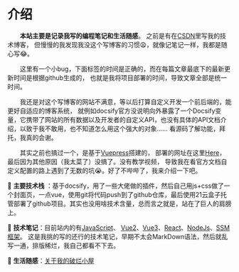 # 介绍

&emsp;&emsp;**本站主要是记录我写的编程笔记和生活随感**。 之前是有在[CSDN](https://www.csdn.net/)里写我的技术博客，
但慢慢的我发现我没这个写博客的习惯:weary:，就像记笔记一样，我都是随心写:joy:。

&emsp;&emsp;这里有一个小bug，下面标签的时间是正确的，而在每篇文章最底下的最新更新时间是根据github生成的，
也就是我将项目部署的时间，导致文章全部是统一时间。

&emsp;&emsp;我还是对这个写博客的网站不满意，等以后打算自定义开发一个前后端的，能更好自适应的博客系统，
就例如docsify官方没说明向外暴露了一个Docsify变量，它携带了网站的所有数据以及开发者的自定义API，也没有具体的API文档介绍，以致于我不敢用，也不知道怎么用这个强大的对象......
看源码了解功能，拜托，我真的会谢。

&emsp;&emsp;其实之前也搞过一个，是基于[Vuepress](https://vuepress.vuejs.org/zh/)搭建的，
部署的网址在这里[Here](http://www.hylblog.wiki/)，最后因为其他原因（我太菜了）没搞了。没有教学视频，
导致我在看官方文档自定义配置的路上遇到了无数的坑:sob:。好了不哔哔了，我来介绍一下吧。

:star2: **主要技术栈**
：基于docsify，用了一些大佬做的插件，然后自己用js+css做了一个封面页，一点vue，使用git将代码push到了github仓库，最后使用21云盒子托管部署了github项目。其实也没用啥技术含量，总而言之就是，站在了巨人的肩膀上。

:star2: **技术笔记**：目前站内的有[JavaScript](notes/JavaScript高级程序设计.md)、
[Vue2](notes/Vue2.md)、[Vue3](notes/Vue3.md)、[React](notes/React.md)、[NodeJs](notes/Nodejs.md)、[SSM框架](notes/SSM框架.md)。
这是我挑的写的还行的技术笔记，早期不太会MarkDown语法，然后就乱写一通，排版稀烂，我自己都看不下去。

:star2: **生活随感**：[关于我的破烂小屋](life/2022/home.md)

[//]: # (<card-pagination>)

[//]: # (<Card href="notes/JavaScript高级程序设计.md" title="JavaScript" name="雨落" date="2022/04/02" category="技术笔记"></Card>)

[//]: # (<Card href="notes/Vue2.md" title="Vue2" name="雨落" date="2021/11/18" category="技术笔记"></Card>)

[//]: # (<Card href="notes/Vue3.md" title="Vue3" name="雨落" date="2022/01/25" category="技术笔记"></Card>)

[//]: # (<Card href="notes/React.md" title="React" name="雨落" date="2022/04/05" category="技术笔记"></Card>)

[//]: # (<Card href="notes/Nodejs.md" title="NodeJs" name="雨落" date="2022/04/05" category="技术笔记"></Card>)

[//]: # (<Card href="notes/SSM框架.md" title="SSM框架" name="雨落" date="2022/03/12" category="技术笔记"></Card>)

[//]: # (<Card href="life/2022/home.md" title="关于我的破烂小屋Blog Website" name="雨落" date="2022/04/05" category="生活随感"></Card>)

[//]: # (<Card href="https://www.xiaoyuzhoufm.com/episode/60fa5462fc5d26f06578d4f6")

[//]: # (external=true title="Vue.js作者尤雨溪：框架设计就是不断地舍取" name="从零道一" category="小知识"></Card>)

[//]: # (</card-pagination>)

